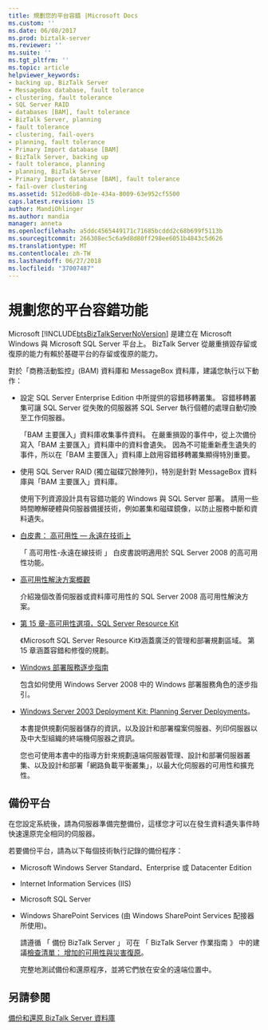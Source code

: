 ```yaml
---
title: 規劃您的平台容錯 |Microsoft Docs
ms.custom: ''
ms.date: 06/08/2017
ms.prod: biztalk-server
ms.reviewer: ''
ms.suite: ''
ms.tgt_pltfrm: ''
ms.topic: article
helpviewer_keywords:
- backing up, BizTalk Server
- MessageBox database, fault tolerance
- clustering, fault tolerance
- SQL Server RAID
- databases [BAM], fault tolerance
- BizTalk Server, planning
- fault tolerance
- clustering, fail-overs
- planning, fault tolerance
- Primary Import database [BAM]
- BizTalk Server, backing up
- fault tolerance, planning
- planning, BizTalk Server
- Primary Import database [BAM], fault tolerance
- fail-over clustering
ms.assetid: 512ed6b8-db1e-434a-8009-63e952cf5500
caps.latest.revision: 15
author: MandiOhlinger
ms.author: mandia
manager: anneta
ms.openlocfilehash: a5ddc4565449171c71685bcddd2c68b699f5113b
ms.sourcegitcommit: 266308ec5c6a9d8d80ff298ee6051b4843c5d626
ms.translationtype: MT
ms.contentlocale: zh-TW
ms.lasthandoff: 06/27/2018
ms.locfileid: "37007487"
---
```

# <a name="planning-your-platform-for-fault-tolerance"></a>規劃您的平台容錯功能
Microsoft [!INCLUDE[btsBizTalkServerNoVersion](../includes/btsbiztalkservernoversion-md.md)] 是建立在 Microsoft Windows 與 Microsoft SQL Server 平台上。 BizTalk Server 從嚴重損毀存留或復原的能力有賴於基礎平台的存留或復原的能力。  
  
 對於「商務活動監控」(BAM) 資料庫和 MessageBox 資料庫，建議您執行以下動作：  
  
- 設定 SQL Server Enterprise Edition 中所提供的容錯移轉叢集。 容錯移轉叢集可讓 SQL Server 從失敗的伺服器將 SQL Server 執行個體的處理自動切換至工作伺服器。  
  
   「BAM 主要匯入」資料庫收集事件資料。 在嚴重損毀的事件中，從上次備份寫入「BAM 主要匯入」資料庫中的資料會遺失。 因為不可能重新產生遺失的事件，所以在「BAM 主要匯入」資料庫上啟用容錯移轉叢集顯得特別重要。  
  
- 使用 SQL Server RAID (獨立磁碟冗餘陣列)，特別是針對 MessageBox 資料庫與「BAM 主要匯入」資料庫。  
  
  使用下列資源設計具有容錯功能的 Windows 與 SQL Server 部署。 請用一些時間瞭解硬體與伺服器備援技術，例如叢集和磁碟鏡像，以防止服務中斷和資料遺失。  
  
- [白皮書： 高可用性 — 永遠在技術上](http://go.microsoft.com/fwlink/?LinkId=130376)  
  
   「 高可用性-永遠在線技術 」 白皮書說明適用於 SQL Server 2008 的高可用性功能。  
  
- [高可用性解決方案概觀](http://go.microsoft.com/fwlink/?LinkId=130377)  
  
   介紹幾個改善伺服器或資料庫可用性的 SQL Server 2008 高可用性解決方案。  
  
- [第 15 章-高可用性選項，SQL Server Resource Kit](http://go.microsoft.com/fwlink/?LinkId=24431)  
  
   《Microsoft SQL Server Resource Kit》涵蓋廣泛的管理和部署規劃區域。 第 15 章涵蓋容錯和修復的規劃。  
  
- [Windows 部署服務逐步指南](http://go.microsoft.com/fwlink/?LinkId=130379)  
  
   包含如何使用 Windows Server 2008 中的 Windows 部署服務角色的逐步指引。  
  
- [Windows Server 2003 Deployment Kit: Planning Server Deployments](http://go.microsoft.com/fwlink/?LinkId=24433)。  
  
   本書提供規劃伺服器儲存的資訊，以及設計和部署檔案伺服器、列印伺服器以及中大型組織的終端機伺服器之資訊。  
  
   您也可使用本書中的指導方針來規劃遠端伺服器管理、設計和部署伺服器叢集、以及設計和部署「網路負載平衡叢集」，以最大化伺服器的可用性和擴充性。  
  
## <a name="backing-up-your-platform"></a>備份平台  
 在您設定系統後，請為伺服器準備完整備份，這樣您才可以在發生資料遺失事件時快速還原完全相同的伺服器。  
  
 若要備份平台，請為以下每個技術執行記錄的備份程序：  
  
- Microsoft Windows Server Standard、Enterprise 或 Datacenter Edition  
  
- Internet Information Services (IIS)  
  
- Microsoft SQL Server  
  
- Windows SharePoint Services (由 Windows SharePoint Services 配接器所使用)。  
  
  請遵循 「 備份 BizTalk Server 」 可在 「 BizTalk Server 作業指南 》 中的建議[檢查清單： 增加的可用性與災害復原](http://go.microsoft.com/fwlink/?LinkId=130498)。  
  
  完整地測試備份和還原程序，並將它們放在安全的遠端位置中。  
  
## <a name="see-also"></a>另請參閱  
 [備份和還原 BizTalk Server 資料庫](../core/backing-up-and-restoring-the-biztalk-server-databases.md)